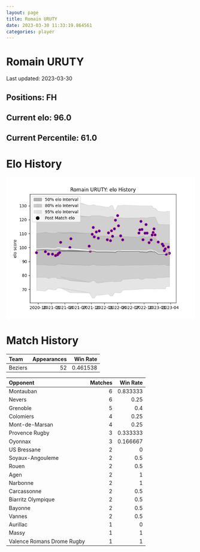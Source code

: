 ```yaml
---  
layout: page  
title: Romain URUTY  
date: 2023-03-30 11:33:19.864561  
categories: player  
---
```

# Romain URUTY


Last updated: 2023-03-30
## Positions: FH

## Current elo: 96.0

## Current Percentile: 61.0

# Elo History


![elo history](history_RomainURUTY.png)
# Match History


| Team    |   Appearances |   Win Rate |
|:--------|--------------:|-----------:|
| Beziers |            52 |   0.461538 |

| Opponent                   |   Matches |   Win Rate |
|:---------------------------|----------:|-----------:|
| Montauban                  |         6 |   0.833333 |
| Nevers                     |         6 |   0.25     |
| Grenoble                   |         5 |   0.4      |
| Colomiers                  |         4 |   0.25     |
| Mont-de-Marsan             |         4 |   0.25     |
| Provence Rugby             |         3 |   0.333333 |
| Oyonnax                    |         3 |   0.166667 |
| US Bressane                |         2 |   0        |
| Soyaux-Angouleme           |         2 |   0.5      |
| Rouen                      |         2 |   0.5      |
| Agen                       |         2 |   1        |
| Narbonne                   |         2 |   1        |
| Carcassonne                |         2 |   0.5      |
| Biarritz Olympique         |         2 |   0.5      |
| Bayonne                    |         2 |   0.5      |
| Vannes                     |         2 |   0.5      |
| Aurillac                   |         1 |   0        |
| Massy                      |         1 |   1        |
| Valence Romans Drome Rugby |         1 |   1        |
